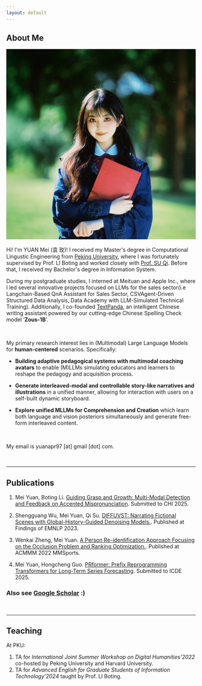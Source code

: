 ```yaml
---
layout: default
---
```


## About Me

<img class="profile-picture" src="imgs/profile.jpeg">

Hi! I'm YUAN Mei (<span style="font-family: 'Kaiti';">袁 玫</span>)! I received my Master's degree in Computational Lingustic Engineering from <a href="https://english.pku.edu.cn">Peking University</a>, where I was fortunately supervised by Prof. LI Boting and worked closely with <a href="https://scholar.google.com.hk/citations?user=9f4JUrUAAAAJ&hl=en">Prof. SU Qi</a>. Before that, I received my Bachelor's degree in Information System.

During my postgraduate studies, I interned at Meituan and Apple Inc., where I led several innovative projects focused on LLMs for the sales sector(i.e Langchain-Based QnA Assistant for Sales Sector, CSVAgent-Driven Structured Data Analysis, Data Academy with LLM-Simulated Technical Training). Additionally, I co-founded <a href="http://textpanda.cn">TextPanda</a>, an intelligent Chinese writing assistant powered by our cutting-edge Chinese Spelling Check model ’**Zous-1B**’.

<br />

My primary research interest lies in (Multimodal) Large Language Models for **human-centered** scenarios. Specifically:

- **Building adaptive pedagogical systems with multimodal coaching avatars** to enable (M)LLMs simulating educators and learners to reshape the pedagogy and acquisition process.

- **Generate interleaved-modal and controllable story-like narratives and illustrations** in a unified manner, allowing for interaction with users on a self-built dynamic storyboard.
  
- **Explore unified MLLMs for Comprehension and Creation** which learn both language and vision posteriors simultaneously and generate free-form interleaved content.

<br />

My email is yuanapr97 [at] gmail [dot] com.  


<br />

****

## Publications

1. Mei Yuan, Boting Li. [Guiding Grasp and Growth: Multi-Modal Detection and Feedback on Accented Mispronunciation](). Submitted to CHI 2025.

2. Shengguang Wu, Mei Yuan, Qi Su. [DIFFUVST: Narrating Fictional Scenes with Global-History-Guided Denoising Models.](https://arxiv.org/pdf/2312.07066v1). Published at Findings of EMNLP 2023.

3. Wenkai Zheng, Mei Yuan. [A Person Re-identification Approach Focusing on the Occlusion Problem and Ranking Optimization.](https://dl.acm.org/doi/abs/10.1145/3552437.3555692). Published at ACMMM 2022 MMSports.

4. Mei Yuan, Hongcheng Guo. [PRformer: Prefix Reprogramming Transformers for Long-Term Series Forecasting](https://drive.google.com/file/d/1TRluzIIIRiTBxrD3ftzOAN_xotqOAwpz/view?usp=sharing). Submitted to ICDE 2025.


### Also see [Google Scholar](https://scholar.google.com/citations?user=q4kZ8WMAAAAJ&hl=en) :)  


&nbsp;

****

## Teaching
At PKU:
1. TA for *International Joint Summer Workshop on Digital Humanities’2022* co-hosted by Peking University and Harvard University.
2. TA for *Advanced English for Graduate Students of Information Technology'2024* taught by Prof. LI Boting.


<br />




